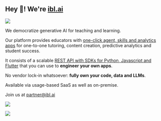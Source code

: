 ## Hey 👋! We're [ibl.ai](https://ibl.ai)

[<img src="https://github.com/iblai/.github/assets/4607838/626b820e-819e-4eac-b5de-1f021514d46f" href="https://ibl.ai">](https://ibl.ai)

We democratize generative AI for teaching and learning.

Our platform provides educators with [one-click agent, skills and analytics apps](https://ibl.ai) for one-to-one tutoring, content creation, predictive analytics and student success.

It consists of a scalable [REST API with SDKs for Python, Javascript and Flutter](https://api.ibl.ai) that you can use to **engineer your own apps**.

No vendor lock-in whatsoever: **fully own your code, data and LLMs**.

Available via usage-based SaaS as well as on-premise.

Join us at partner@ibl.ai

[<img src="https://github.com/iblai/.github/assets/4607838/35bcff5d-d456-4d2d-b2ee-7a1bd4713cb2" href="https://aws.amazon.com/marketplace/seller-profile?id=824b8600-b332-417d-b259-550630b627d8">](https://aws.amazon.com/marketplace/seller-profile?id=824b8600-b332-417d-b259-550630b627d8)

[<img src="https://github.com/iblai/.github/assets/4607838/66434d0b-3726-453e-8b8e-e5deaa60cf8f" href="https://cloud.google.com/blog/topics/public-sector/ibl-educations-genai-based-chat-mentor-google">](https://cloud.google.com/blog/topics/public-sector/ibl-educations-genai-based-chat-mentor-google)
